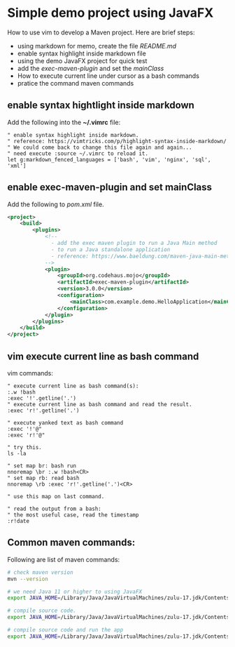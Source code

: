 # Simple demo project using JavaFX

How to use vim to develop a Maven project.
Here are brief steps:

* using markdown for memo, create the file *README.md*
* enable syntax highlight inside markdown file
* using the demo JavaFX project for quick test
* add the *exec-maven-plugin* and set the *mainClass*
* How to execute current line under cursor as a bash commands
* pratice the command maven commands

## enable syntax hightlight inside markdown

Add the following into the **~/.vimrc** file:

```vim
" enable syntax highlight inside markdown.
" reference: https://vimtricks.com/p/highlight-syntax-inside-markdown/
" We could come back to change this file again and again...
" need execute :source ~/.vimrc to reload it.
let g:markdown_fenced_languages = ['bash', 'vim', 'nginx', 'sql', 'xml']
```

## enable exec-maven-plugin and set mainClass

Add the following to *pom.xml* file.

```xml
<project>
    <build>
        <plugins>
            <!--
              - add the exec maven plugin to run a Java Main method
              - to run a Java standalone application
              - reference: https://www.baeldung.com/maven-java-main-method
            -->
            <plugin>
                <groupId>org.codehaus.mojo</groupId>
                <artifactId>exec-maven-plugin</artifactId>
                <version>3.0.0</version>
                <configuration>
                    <mainClass>com.example.demo.HelloApplication</mainClass>
                </configuration>
            </plugin>
        </plugins>
    </build>
</project>
```

## vim execute current line as bash command

vim commands:

```vim
" execute current line as bash command(s):
:.w !bash
:exec '!'.getline('.')
" execute current line as bash command and read the result.
:exec 'r!'.getline('.')

" execute yanked text as bash command
:exec '!'@"
:exec 'r!'@"

" try this.
ls -la

" set map br: bash run
nnoremap \br :.w !bash<CR>
" set map rb: read bash
nnoremap \rb :exec 'r!'.getline('.')<CR>

" use this map on last command.

" read the output from a bash:
" the most useful case, read the timestamp
:r!date
```

## Common maven commands:

Following are list of maven commands:

```bash
# check maven version
mvn --version

# we need Java 11 or higher to using JavaFX
export JAVA_HOME=/Library/Java/JavaVirtualMachines/zulu-17.jdk/Contents/Home; mvn --version

# compile source code.
export JAVA_HOME=/Library/Java/JavaVirtualMachines/zulu-17.jdk/Contents/Home; cd ~/rd/java-sandbox/javafx/demo; mvn compile

# compile source code and run the app
export JAVA_HOME=/Library/Java/JavaVirtualMachines/zulu-17.jdk/Contents/Home; cd ~/rd/java-sandbox/javafx/demo; mvn compile exec:java
```
